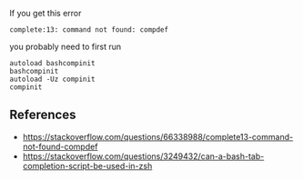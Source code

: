
If you get this error

```shell
complete:13: command not found: compdef
```

you probably need to first run

```shell
autoload bashcompinit
bashcompinit
autoload -Uz compinit
compinit
```

## References

- https://stackoverflow.com/questions/66338988/complete13-command-not-found-compdef
- https://stackoverflow.com/questions/3249432/can-a-bash-tab-completion-script-be-used-in-zsh

